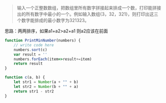 >输入一个正整数数组，把数组里所有数字拼接起来排成一个数，打印能拼接出的所有数字中最小的一个。例如输入数组{3，32，321}，则打印出这三个数字能排成的最小数字为321323。

思路：两两排序，如果a1+a2>a2+a1 则a2应该在前面
```js
function PrintMinNumber(numbers) {
    // write code here
    numbers.sort(c)
    var result = ''
    numbers.forEach(item=>result+=item)
    return result
}

function c(a, b) {
    let str1 = Number(a + "" + b)
    let str2 = Number(b + "" + a)
    return str1 - str2
}
```
